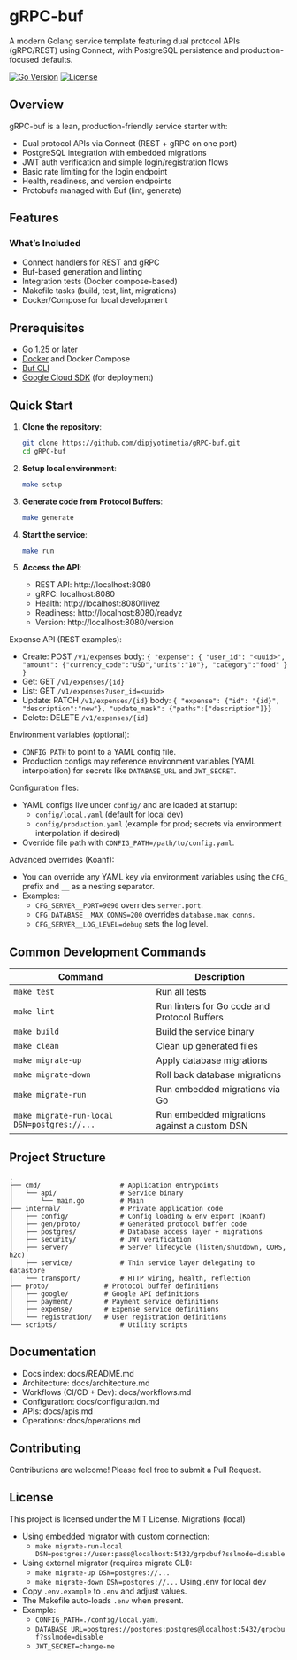 # gRPC-buf

A modern Golang service template featuring dual protocol APIs (gRPC/REST) using Connect, with PostgreSQL persistence and production-focused defaults.

[![Go Version](https://img.shields.io/github/go-mod/go-version/dipjyotimetia/gRPC-buf)](go.mod)
[![License](https://img.shields.io/github/license/dipjyotimetia/gRPC-buf)](LICENSE)

## Overview

gRPC-buf is a lean, production-friendly service starter with:

- Dual protocol APIs via Connect (REST + gRPC on one port)
- PostgreSQL integration with embedded migrations
- JWT auth verification and simple login/registration flows
- Basic rate limiting for the login endpoint
- Health, readiness, and version endpoints
- Protobufs managed with Buf (lint, generate)

## Features

### What’s Included
- Connect handlers for REST and gRPC
- Buf-based generation and linting
- Integration tests (Docker compose-based)
- Makefile tasks (build, test, lint, migrations)
- Docker/Compose for local development

## Prerequisites

- Go 1.25 or later
- [Docker](https://docs.docker.com/get-docker/) and Docker Compose
- [Buf CLI](https://docs.buf.build/installation)
- [Google Cloud SDK](https://cloud.google.com/sdk/docs/install) (for deployment)

## Quick Start

1. **Clone the repository**:
   ```bash
   git clone https://github.com/dipjyotimetia/gRPC-buf.git
   cd gRPC-buf
   ```

2. **Setup local environment**:
   ```bash
   make setup
   ```

3. **Generate code from Protocol Buffers**:
   ```bash
   make generate
   ```

4. **Start the service**:
   ```bash
   make run
   ```

5. **Access the API**:
   - REST API: http://localhost:8080
   - gRPC: localhost:8080
    - Health: http://localhost:8080/livez
    - Readiness: http://localhost:8080/readyz
    - Version: http://localhost:8080/version

Expense API (REST examples):
- Create: POST `/v1/expenses` body: `{ "expense": { "user_id": "<uuid>", "amount": {"currency_code":"USD","units":"10"}, "category":"food" } }`
- Get: GET `/v1/expenses/{id}`
- List: GET `/v1/expenses?user_id=<uuid>`
- Update: PATCH `/v1/expenses/{id}` body: `{ "expense": {"id": "{id}", "description":"new"}, "update_mask": {"paths":["description"]}}`
- Delete: DELETE `/v1/expenses/{id}`

Environment variables (optional):
- `CONFIG_PATH` to point to a YAML config file.
- Production configs may reference environment variables (YAML interpolation) for secrets like `DATABASE_URL` and `JWT_SECRET`.

Configuration files:
- YAML configs live under `config/` and are loaded at startup:
  - `config/local.yaml` (default for local dev)
  - `config/production.yaml` (example for prod; secrets via environment interpolation if desired)
- Override file path with `CONFIG_PATH=/path/to/config.yaml`.

Advanced overrides (Koanf):
- You can override any YAML key via environment variables using the `CFG_` prefix and `__` as a nesting separator.
- Examples:
  - `CFG_SERVER__PORT=9090` overrides `server.port`.
  - `CFG_DATABASE__MAX_CONNS=200` overrides `database.max_conns`.
  - `CFG_SERVER__LOG_LEVEL=debug` sets the log level.

## Common Development Commands

| Command | Description |
|---------|-------------|
| `make test` | Run all tests |
| `make lint` | Run linters for Go code and Protocol Buffers |
| `make build` | Build the service binary |
| `make clean` | Clean up generated files |
| `make migrate-up` | Apply database migrations |
| `make migrate-down` | Roll back database migrations |
| `make migrate-run` | Run embedded migrations via Go |
| `make migrate-run-local DSN=postgres://...` | Run embedded migrations against a custom DSN |

## Project Structure

```
.
├── cmd/                    # Application entrypoints
│   └── api/                # Service binary
│       └── main.go         # Main
├── internal/               # Private application code
│   ├── config/             # Config loading & env export (Koanf)
│   ├── gen/proto/          # Generated protocol buffer code
│   ├── postgres/           # Database access layer + migrations
│   ├── security/           # JWT verification
│   ├── server/             # Server lifecycle (listen/shutdown, CORS, h2c)
│   ├── service/            # Thin service layer delegating to datastore
│   └── transport/          # HTTP wiring, health, reflection
├── proto/              # Protocol buffer definitions
│   ├── google/         # Google API definitions
│   ├── payment/        # Payment service definitions
│   ├── expense/        # Expense service definitions
│   └── registration/   # User registration definitions
└── scripts/                # Utility scripts
```

## Documentation

- Docs index: docs/README.md
- Architecture: docs/architecture.md
- Workflows (CI/CD + Dev): docs/workflows.md
- Configuration: docs/configuration.md
- APIs: docs/apis.md
- Operations: docs/operations.md

## Contributing

Contributions are welcome! Please feel free to submit a Pull Request.

## License

This project is licensed under the MIT License.
Migrations (local)
- Using embedded migrator with custom connection:
  - `make migrate-run-local DSN=postgres://user:pass@localhost:5432/grpcbuf?sslmode=disable`
- Using external migrator (requires migrate CLI):
  - `make migrate-up DSN=postgres://...`
  - `make migrate-down DSN=postgres://...`
Using .env for local dev
- Copy `.env.example` to `.env` and adjust values.
- The Makefile auto-loads `.env` when present.
- Example:
  - `CONFIG_PATH=./config/local.yaml`
  - `DATABASE_URL=postgres://postgres:postgres@localhost:5432/grpcbuf?sslmode=disable`
  - `JWT_SECRET=change-me`
